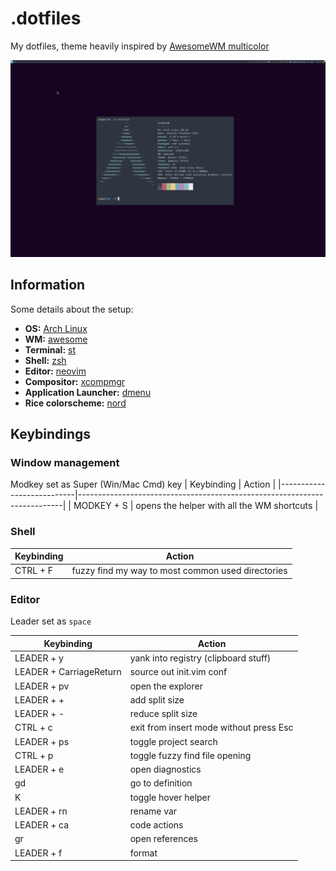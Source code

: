 # .dotfiles
My dotfiles, theme heavily inspired by [AwesomeWM multicolor](https://github.com/lcpz/awesome-copycats#gallery)

![screenshot](https://github.com/dixiedream/dixiedream/blob/main/rice.png)

## Information 
Some details about the setup:

- **OS:** [Arch Linux](https://archlinux.org)
- **WM:** [awesome](https://github.com/awesomeWM/awesome)
- **Terminal:** [st](https://github.com/dixiedream/st)
- **Shell:** [zsh](https://www.zsh.org/)
- **Editor:** [neovim](https://github.com/neovim/neovim) 
- **Compositor:** [xcompmgr](https://wiki.archlinux.org/title/Xcompmgr)
- **Application Launcher:** [dmenu](https://github.com/dixiedream/dmenu)
- **Rice colorscheme:** [nord](https://www.nordtheme.com/)


## Keybindings

### Window management
Modkey set as Super (Win/Mac Cmd) key
| Keybinding                | Action                                                                   |
|---------------------------|--------------------------------------------------------------------------|
| MODKEY + S               | opens the helper with all the WM shortcuts     |

### Shell

| Keybinding                | Action                                                                   |
|---------------------------|--------------------------------------------------------------------------|
| CTRL + F               | fuzzy find my way to most common used directories  |

### Editor 
Leader set as ```space```

| Keybinding                | Action                                                                   |
|---------------------------|--------------------------------------------------------------------------|
| LEADER + y               | yank into registry (clipboard stuff) |
| LEADER + CarriageReturn | source out init.vim conf |
| LEADER + pv | open the explorer |
| LEADER + + | add split size |
| LEADER + - | reduce split size |
| CTRL + c               | exit from insert mode without press Esc |
| LEADER + ps | toggle project search | 
| CTRL + p | toggle fuzzy find file opening | 
| LEADER + e               | open diagnostics |
| gd               | go to definition |
| K               | toggle hover helper |
| LEADER + rn               | rename var |
| LEADER + ca               | code actions |
| gr               | open references |
| LEADER + f               | format |
